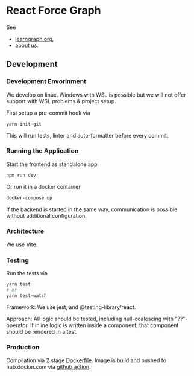 # React Force Graph

See

- [learngraph.org](https://learngraph.org/),
- [about us](https://learngraph.org/about).

## Development

### Development Envorinment

We develop on linux. Windows with WSL is possible but we will not offer support
with WSL problems & project setup.

First setup a pre-commit hook via

```sh
yarn init-git
```

This will run tests, linter and auto-formatter before every commit.

### Running the Application

Start the frontend as standalone app

```sh
npm run dev
```

Or run it in a docker container

```sh
docker-compose up
```

If the backend is started in the same way, communication is possible without
additional configuration.

### Architecture

We use [Vite](https://vitejs.dev/).

### Testing

Run the tests via

```sh
yarn test
# or
yarn test-watch
```

Framework: We use jest, and @testing-library/react.

Approach: All logic should be tested, including null-coalescing with
"??"-operator. If inline logic is written inside a component, that component
should be rendered in a test.

### Production

Compilation via 2 stage [Dockerfile](./Dockerfile).
Image is build and pushed to hub.docker.com via [github action](.github/workflows/release.yml).
